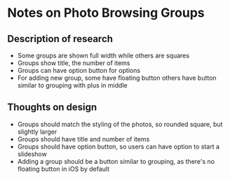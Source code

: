 # Notes on Photo Browsing Groups

## Description of research

* Some groups are shown full width while others are squares
* Groups show title, the number of items
* Groups can have option button for options
* For adding new group, some have floating button others have button similar to grouping with plus in middle

## Thoughts on design

* Groups should match the styling of the photos, so rounded square, but slightly larger
* Groups should have title and number of items
* Groups should have option button, so users can have option to start a slideshow
* Adding a group should be a button similar to grouping, as there's no floating button in iOS by default
